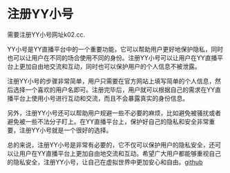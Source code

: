 # 注册YY小号

需要注册YY小号网址k02.cc.

YY小号是YY直播平台中的一个重要功能，它可以帮助用户更好地保护隐私，同时也可以让用户在不同的场合使用不同的身份。注册YY小号可以让用户在YY直播平台上更加自由地交流和互动，同时也可以保护用户的个人信息不被泄露。

注册YY小号的步骤非常简单，用户只需要在官方网站上填写简单的个人信息，然后选择一个喜欢的用户名即可。注册完毕后，用户就可以根据自己的需求在YY直播平台上使用小号进行互动和交流，而且不会暴露真实的身份信息。

另外，注册YY小号还可以帮助用户规避一些不必要的麻烦，比如避免被骚扰或者避免被一些不法分子盯上。在YY直播平台上，保护好自己的隐私和安全非常重要，注册YY小号就是一个很好的选择。

总的来说，注册YY小号是非常有必要的，它不仅可以保护用户的隐私安全，还可以让用户在YY直播平台上更加自由地交流和互动。希望广大用户都能够重视自己的隐私安全，注册YY小号，让自己在虚拟世界中更加安心和自由。[github](https://github.com)